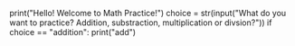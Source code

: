 print("Hello! Welcome to Math Practice!")
choice = str(input("What do you want to practice? Addition, substraction, multiplication or divsion?"))
if choice == "addition":
    print("add")
